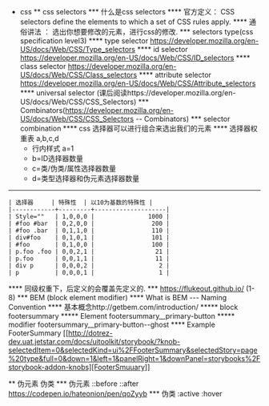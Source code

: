 * css
** css selectors
*** 什么是css selectors
**** 官方定义： CSS selectors define the elements to which a set of CSS rules apply.
**** 通俗讲法 ： 选出你想要修改的元素，进行css的修改. 
*** selectors type(css specification level3)
**** type selector https://developer.mozilla.org/en-US/docs/Web/CSS/Type_selectors
**** id selector https://developer.mozilla.org/en-US/docs/Web/CSS/ID_selectors
**** class selector https://developer.mozilla.org/en-US/docs/Web/CSS/Class_selectors
**** attribute selector https://developer.mozilla.org/en-US/docs/Web/CSS/Attribute_selectors
**** universal selector (课后阅读https://developer.mozilla.org/en-US/docs/Web/CSS/CSS_Selectors)
*** Combinators(https://developer.mozilla.org/en-US/docs/Web/CSS/CSS_Selectors -- Combinators)
*** selector combination
**** css 选择器可以进行组合来选出我们的元素
**** 选择器权重表 a,b,c,d
     - 行内样式 a=1
     - b=ID选择器数量
     - c=类/伪类/属性选择器数量
     - d=类型选择器和伪元素选择器数量
**** 
    | 选择器     | 特殊性  | 以10为基数的特殊性 |
    |------------+---------+--------------------|
    | Style=""   | 1,0,0,0 |               1000 |
    | #foo #bar  | 0,2,0,0 |                200 |
    | #foo .bar  | 0,1,1,0 |                110 |
    | div#foo    | 0,1,0,1 |                101 |
    | #foo       | 0,1,0,0 |                100 |
    | p.foo .foo | 0,0,2,1 |                 21 |
    | p.foo      | 0,0,1,1 |                 11 |
    | div p      | 0,0,0,2 |                  2 |
    | p          | 0,0,0,1 |                  1 |
**** 同级权重下，后定义的会覆盖先定义的.
*** https://flukeout.github.io/ (1-8)
*** BEM (block element modifier)
**** What is BEM --- Naming Convention
**** 基本概念http://getbem.com/introduction/
***** block footersummary
***** Element footersummary__primary-button
***** modifier footersummary__primary-button--ghost
**** Example FooterSummary [[http://dotrez-dev.uat.jetstar.com/docs/uitoolkit/storybook/?knob-selectedItem=0&selectedKind=ui%2FFooterSummary&selectedStory=page%20type&full=0&down=1&left=1&panelRight=1&downPanel=storybooks%2Fstorybook-addon-knobs][FooterSmuuary]]

** 伪元素 伪类
*** 伪元素 ::before ::after https://codepen.io/hateonion/pen/qoZyyb
*** 伪类 :active :hover 
